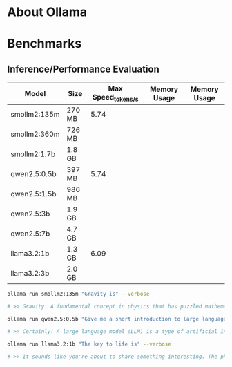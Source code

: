 # About Ollama
# Benchmarks
## Inference/Performance Evaluation

|  Model         | Size        |  Max Speed<sub>tokens/s     |  Memory Usage     |  Memory Usage     |
|----------------|-------------|-----------------------------|-------------------|-------------------|
| smollm2:135m   |270 MB       |5.74                         |                   |                   |
| smollm2:360m   |726 MB       |                             |                   |                   |
| smollm2:1.7b   |1.8 GB       |                             |                   |                   |
| qwen2.5:0.5b   |397 MB       |5.74                         |                   |                   |
| qwen2.5:1.5b   |986 MB       |                             |                   |                   |
| qwen2.5:3b     |1.9 GB       |                             |                   |                   |
| qwen2.5:7b     |4.7 GB       |                             |                   |                   |
| llama3.2:1b    |1.3 GB       |6.09                         |                   |                   |
| llama3.2:3b    |2.0 GB       |                             |                   |                   |

```bash
ollama run smollm2:135m "Gravity is" --verbose

# >> Gravity. A fundamental concept in physics that has puzzled mathematicians and physicists for centuries. It arises from the way objects fall towards the ground due to gravity. However, it's fascinating to note that gravitational mass doesn't exactly depend on its density or composition - a subtle difference between gravity and inertia can arise.
```
```bash
ollama run qwen2.5:0.5b "Give me a short introduction to large language model." --verbose

# >> Certainly! A large language model (LLM) is a type of artificial intelligence system designed and trained using deep learning algorithms. These models can generate human-like text and perform specific tasks such as translation, summarization, machine translation, and more.
```
```bash
ollama run llama3.2:1b "The key to life is" --verbose

# >> It sounds like you're about to share something interesting. The phrase "The key to life" can refer to various things, and I'm curious - what are your thoughts on it? Are you looking for inspiration, wisdom, or perhaps a specific insight that will help guide you through life's journey?
```
